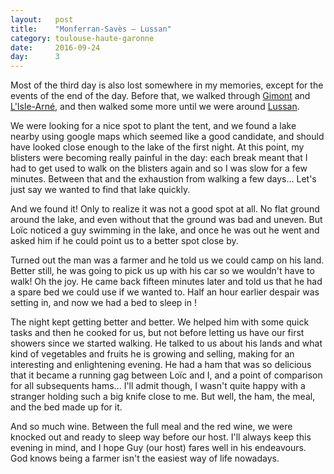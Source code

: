 ```yaml
---
layout:   post
title:    "Monferran-Savès — Lussan"
category: toulouse-haute-garonne
date:     2016-09-24
day:      3
---
```


Most of the third day is also lost somewhere in my memories, except for the events of the end of the day. Before that, we walked through [Gimont](https://www.google.fr/maps/place/32200+Gimont/@43.6175923,0.8465021,13z/data=!3m1!4b1!4m5!3m4!1s0x12a9686bd586bc53:0x406f69c2f4104d0!8m2!3d43.626348!4d0.876768?hl=fr) and [L'Isle-Arné](https://www.google.fr/maps/place/32270+L'Isle-Arn%C3%A9/@43.6175923,0.8114831,12z/data=!4m5!3m4!1s0x12a96f98bc220ded:0x406f69c2f410430!8m2!3d43.6151996!4d0.7729053?hl=fr), and then walked some more until we were around [Lussan](https://www.google.fr/maps/place/32270+Lussan/@43.6164872,0.7161956,12z/data=!4m5!3m4!1s0x12a97015d68c7995:0x406f69c2f410040!8m2!3d43.6252034!4d0.7347107?hl=fr).

We were looking for a nice spot to plant the tent, and we found a lake nearby using google maps which seemed like a good candidate, and should have looked close enough to the lake of the first night. At this point, my blisters were becoming really painful in the day: each break meant that I had to get used to walk on the blisters again and so I was slow for a few minutes. Between that and the exhaustion from walking a few days... Let's just say we wanted to find that lake quickly.

And we found it! Only to realize it was not a good spot at all. No flat ground around the lake, and even without that the ground was bad and uneven. But Loïc noticed a guy  swimming in the lake, and once he was out he went and asked him if he could point us to a better spot close by.

Turned out the man was a farmer and he told us we could camp on his land. Better still, he was going to pick us up with his car so we wouldn't have to walk! Oh the joy. He came back fifteen minutes later and told us that he had a spare bed we could use if we wanted to. Half an hour earlier despair was setting in, and now we had a bed to sleep in !

The night kept getting better and better. We helped him with some quick tasks and then he cooked for us, but not before letting us have our first showers since we started walking. He talked to us about his lands and what kind of vegetables and fruits he is growing and selling, making for an interesting and enlightening evening. He had a ham that was so delicious that it became a running gag between Loïc and I, and a point of comparison for all subsequents hams... I'll admit though, I wasn't quite happy with a stranger holding such a big knife close to me. But well, the ham, the meal, and the bed made up for it.

And so much wine. Between the full meal and the red wine, we were knocked out and ready to sleep way before our host. I'll always keep this evening in mind, and I hope Guy (our host) fares well in his endeavours. God knows being a farmer isn't the easiest way of life nowadays.
